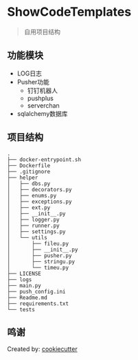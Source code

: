 # ShowCodeTemplates

> 自用项目结构

## 功能模块

- LOG日志
- Pusher功能
  - 钉钉机器人
  - pushplus
  - serverchan
- sqlalchemy数据库

## 项目结构

```
.
├── docker-entrypoint.sh
├── Dockerfile
├── .gitignore
├── helper
│   ├── dbs.py
│   ├── decorators.py
│   ├── enums.py
│   ├── exceptions.py
│   ├── ext.py
│   ├── __init__.py
│   ├── logger.py
│   ├── runner.py
│   ├── settings.py
│   └── utils
│       ├── fileu.py
│       ├── __init__.py
│       ├── pusher.py
│       ├── stringu.py
│       └── timeu.py
├── LICENSE
├── logs
├── main.py
├── push_config.ini
├── Readme.md
├── requirements.txt
└── tests
```

## 鸣谢

Created by: [cookiecutter](https://cookiecutter.readthedocs.io/)

